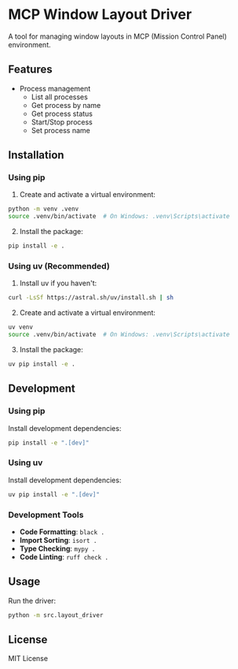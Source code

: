 # MCP Window Layout Driver

A tool for managing window layouts in MCP (Mission Control Panel) environment.

## Features

- Process management
  - List all processes
  - Get process by name
  - Get process status
  - Start/Stop process
  - Set process name

## Installation

### Using pip

1. Create and activate a virtual environment:
```bash
python -m venv .venv
source .venv/bin/activate  # On Windows: .venv\Scripts\activate
```

2. Install the package:
```bash
pip install -e .
```

### Using uv (Recommended)

1. Install uv if you haven't:
```bash
curl -LsSf https://astral.sh/uv/install.sh | sh
```

2. Create and activate a virtual environment:
```bash
uv venv
source .venv/bin/activate  # On Windows: .venv\Scripts\activate
```

3. Install the package:
```bash
uv pip install -e .
```

## Development

### Using pip
Install development dependencies:
```bash
pip install -e ".[dev]"
```

### Using uv
Install development dependencies:
```bash
uv pip install -e ".[dev]"
```

### Development Tools

- **Code Formatting**: `black .`
- **Import Sorting**: `isort .`
- **Type Checking**: `mypy .`
- **Code Linting**: `ruff check .`

## Usage

Run the driver:
```bash
python -m src.layout_driver
```

## License

MIT License
